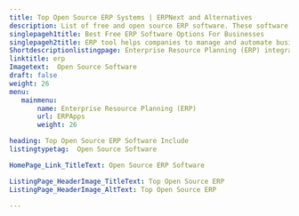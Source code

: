 ```yaml
---
title: Top Open Source ERP Systems | ERPNext and Alternatives
description: List of free and open source ERP software. These software help companies for managing all business units from a single site and help to improve decision making.
singlepageh1title: Best Free ERP Software Options For Businesses
singlepageh2title: ERP tool helps companies to manage and automate business workflows. Choose the best-suited ERP system for your business from the top open source ERP Systems.
Shortdescriptionlistingpage: Enterprise Resource Planning (ERP) integrates all departments for managing business processes from single site.
linktitle: erp
Imagetext:  Open Source Software 
draft: false
weight: 26
menu:
   mainmenu: 
       name: Enterprise Resource Planning (ERP)
       url: ERPApps
       weight: 26

heading: Top Open Source ERP Software Include
listingtypetag:  Open Source Software 

HomePage_Link_TitleText: Open Source ERP Software

ListingPage_HeaderImage_TitleText: Top Open Source ERP
ListingPage_HeaderImage_AltText: Top Open Source ERP

---
```


